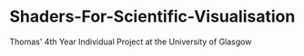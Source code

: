 # Shaders-For-Scientific-Visualisation
Thomas' 4th Year Individual Project at the University of Glasgow
